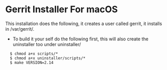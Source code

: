 # Gerrit Installer For macOS

This installation does the following, it creates a user called gerrit,
it installs in /var/gerrit/.

* To build it your self do the following first, this will also create the uninstaller too under uninstaller/

```
  $ chmod a+x scripts/*
  $ chmod a+x uninstaller/scripts/*
  $ make VERSION=2.14
```
